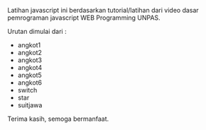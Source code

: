 Latihan javascript ini berdasarkan tutorial/latihan dari video dasar pemrograman javascript WEB Programming UNPAS.

Urutan dimulai dari :

- angkot1
- angkot2
- angkot3
- angkot4
- angkot5
- angkot6
- switch
- star
- suitjawa

Terima kasih, semoga bermanfaat.
